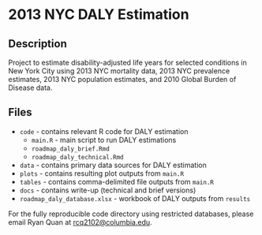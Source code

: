 # 2013 NYC DALY Estimation

## Description

Project to estimate disability-adjusted life years for selected conditions in New York City using 2013 NYC mortality data, 2013 NYC prevalence estimates, 2013 NYC population estimates, and 2010 Global Burden of Disease data.

## Files

* `code` - contains relevant R code for DALY estimation
  * `main.R` - main script to run DALY estimations
  * `roadmap_daly_brief.Rmd`
  * `roadmap_daly_technical.Rmd`
* `data` - contains primary data sources for DALY estimation
* `plots` - contains resulting plot outputs from `main.R`
* `tables` - contains comma-delimited file outputs from `main.R`
* `docs` - contains write-up (technical and brief versions)
* `roadmap_daly_database.xlsx` - workbook of DALY outputs from `results`

For the fully reproducible code directory using restricted databases, please email Ryan Quan at rcq2102@columbia.edu.
